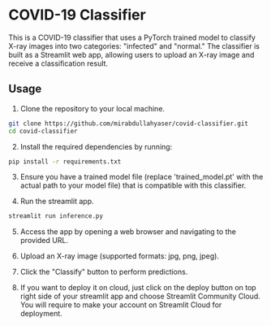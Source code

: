 # COVID-19 Classifier

This is a COVID-19 classifier that uses a PyTorch trained model to classify X-ray images into two categories: "infected" and "normal." The classifier is built as a Streamlit web app, allowing users to upload an X-ray image and receive a classification result.

## Usage
1. Clone the repository to your local machine.
```bash
git clone https://github.com/mirabdullahyaser/covid-classifier.git
cd covid-classifier
```
2. Install the required dependencies by running:
```bash
pip install -r requirements.txt
```

3. Ensure you have a trained model file (replace 'trained_model.pt' with the actual path to your model file) that is compatible with this classifier.

4. Run the streamlit app.
```bash
streamlit run inference.py
```

5. Access the app by opening a web browser and navigating to the provided URL.

6. Upload an X-ray image (supported formats: jpg, png, jpeg).

7. Click the "Classify" button to perform predictions.

8. If you want to deploy it on cloud, just click on the deploy button on top right side of your streamlit app and choose Streamlit Community Cloud.
You will require to make your account on Streamlit Cloud for deployment.